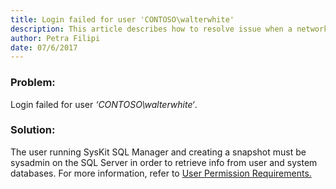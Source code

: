 ```yaml
---
title: Login failed for user 'CONTOSO\walterwhite'
description: This article describes how to resolve issue when a network-related or instance-specific error occurred while establishing a connection to SQL Server.
author: Petra Filipi
date: 07/6/2017
---
```


### Problem:

Login failed for user _‘CONTOSO\walterwhite‘_.

### Solution:

The user running SysKit SQL Manager and creating a snapshot must be sysadmin on the SQL Server in order to retrieve info from user and system databases.
For more information, refer to [User Permission Requirements.](#internal/requirements/user-permission-requirements)
